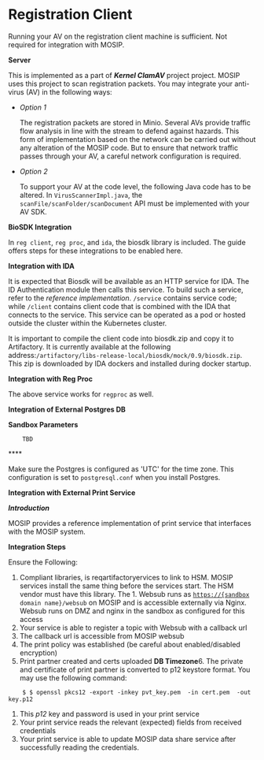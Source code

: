 # Registration Client



Running your AV on the registration client machine is sufficient. Not required for integration with MOSIP.

**Server**

This is implemented as a part of _**Kernel ClamAV**_ project project. MOSIP uses this project to scan registration packets. You may integrate your anti-virus \(AV\) in the following ways:

* _Option 1_

  The registration packets are stored in Minio. Several AVs provide traffic flow analysis in line with the stream to defend against hazards. This form of implementation based on the network can be carried out without any alteration of the MOSIP code. But to ensure that network traffic passes through your AV, a careful network configuration is required.

* _Option 2_

  To support your AV at the code level, the following Java code has to be altered. In `VirusScannerImpl.java`, the `scanFile/scanFolder/scanDocument` API must be implemented with your AV SDK.

**BioSDK Integration**

In `reg client`, `reg proc`, and `ida`, the biosdk library is included. The guide offers steps for these integrations to be enabled here.

**Integration with IDA** 

It is expected that Biosdk will be available as an HTTP service for IDA. The ID Authentication module then calls this service. To build such a service, refer to the _reference implementation_. `/service` contains service code; while `/client` contains client code that is combined with the IDA that connects to the service. This service can be operated as a pod or hosted outside the cluster within the Kubernetes cluster.

It is important to compile the client code into biosdk.zip and copy it to Artifactory. It is currently available at the following address:`/artifactory/libs-release-local/biosdk/mock/0.9/biosdk.zip`. This zip is downloaded by IDA dockers and installed during docker startup.

**Integration with Reg Proc**

The above service works for `regproc` as well.

**Integration of External Postgres DB**

**Sandbox Parameters**

```text
    TBD
```

\*\*\*\*

Make sure the Postgres is configured as 'UTC' for the time zone. This configuration is set to `postgresql.conf` when you install Postgres.

**Integration with External Print Service**

_**Introduction**_

MOSIP provides a reference implementation of print service that interfaces with the MOSIP system.

**Integration Steps**

Ensure the Following: 

1.  Compliant libraries, is reqartifactoryervices to link to HSM. MOSIP services install the same thing before the services start. The HSM vendor must have this library. The 1. Websub runs as [`https://{sandbox`](https://{sandbox) `domain name}/websub` on MOSIP and is accessible externally via Nginx. Websub runs on DMZ and nginx in the sandbox as configured for this access 
2.  Your service is able to register a topic with Websub with a callback url  
3. The callback url is accessible from MOSIP websub 
4. The print policy was established \(be careful about enabled/disabled encryption\) 
5. Print partner created and certs uploaded **DB Timezone**6. The private and certificate of print partner is converted to p12 keystore format. You may use the following command:

```text
    $ $ openssl pkcs12 -export -inkey pvt_key.pem  -in cert.pem  -out key.p12
```

1. This _p12_ key and password is used in your print service
2. Your print service reads the relevant \(expected\) fields from received credentials
3. Your print service is able to update MOSIP data share service after successfully reading the credentials.


